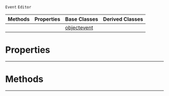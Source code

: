  `Event` `Editor`



|Methods|Properties|Base Classes|Derived Classes|
|---|---|---|---|
| | |[objectevent](https://github.com/zeroengineteam/ZeroDocs/blob/master/code_reference/class_reference/objectevent.markdown)| |


 #  Properties


---  
 #  Methods


---  
 

 